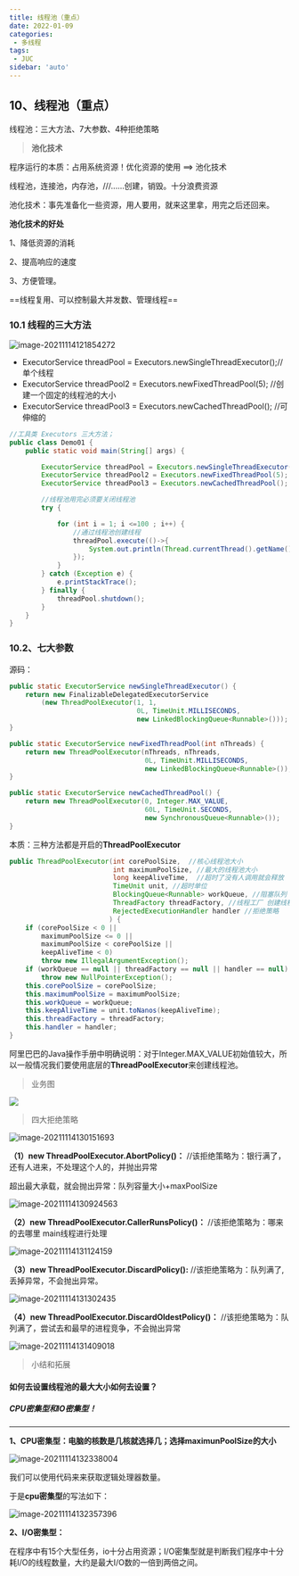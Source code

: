 ```yaml
---
title: 线程池（重点）
date: 2022-01-09
categories:
 - 多线程
tags:
 - JUC
sidebar: 'auto'
---
```

## 10、线程池（重点）

线程池：三大方法、7大参数、4种拒绝策略

> **池化技术**

程序运行的本质：占用系统资源！优化资源的使用 ==> 池化技术

线程池，连接池，内存池，///......创建，销毁。十分浪费资源

池化技术：事先准备化一些资源，用人要用，就来这里拿，用完之后还回来。



**池化技术的好处**

1、降低资源的消耗

2、提高响应的速度

3、方便管理。

==线程复用、可以控制最大并发数、管理线程==



### 10.1 线程的三大方法

![image-20211114121854272](https://img.yishenlaoban.top/images/image-20211114121854272.png)  

* ExecutorService threadPool = Executors.newSingleThreadExecutor();//单个线程
* ExecutorService threadPool2 = Executors.newFixedThreadPool(5); //创建一个固定的线程池的大小
* ExecutorService threadPool3 = Executors.newCachedThreadPool(); //可伸缩的

```java
//工具类 Executors 三大方法；
public class Demo01 {
    public static void main(String[] args) {

        ExecutorService threadPool = Executors.newSingleThreadExecutor();//单个线程
        ExecutorService threadPool2 = Executors.newFixedThreadPool(5); //创建一个固定的线程池的大小
        ExecutorService threadPool3 = Executors.newCachedThreadPool(); //可伸缩的

        //线程池用完必须要关闭线程池
        try {

            for (int i = 1; i <=100 ; i++) {
                //通过线程池创建线程
                threadPool.execute(()->{
                    System.out.println(Thread.currentThread().getName()+ " ok");
                });
            }
        } catch (Exception e) {
            e.printStackTrace();
        } finally {
            threadPool.shutdown();
        }
    }
}
```



### 10.2、七大参数

源码：

```java
public static ExecutorService newSingleThreadExecutor() {
    return new FinalizableDelegatedExecutorService
        (new ThreadPoolExecutor(1, 1,
                                0L, TimeUnit.MILLISECONDS,
                                new LinkedBlockingQueue<Runnable>()));
}
```

```java
public static ExecutorService newFixedThreadPool(int nThreads) {
    return new ThreadPoolExecutor(nThreads, nThreads,
                                  0L, TimeUnit.MILLISECONDS,
                                  new LinkedBlockingQueue<Runnable>());
}
```

```java
public static ExecutorService newCachedThreadPool() {
    return new ThreadPoolExecutor(0, Integer.MAX_VALUE,
                                  60L, TimeUnit.SECONDS,
                                  new SynchronousQueue<Runnable>());
}
```

本质：三种方法都是开启的**ThreadPoolExecutor**

```java
public ThreadPoolExecutor(int corePoolSize,  //核心线程池大小
                          int maximumPoolSize, //最大的线程池大小
                          long keepAliveTime,  //超时了没有人调用就会释放
                          TimeUnit unit, //超时单位
                          BlockingQueue<Runnable> workQueue, //阻塞队列
                          ThreadFactory threadFactory, //线程工厂 创建线程的 一般不用动
                          RejectedExecutionHandler handler //拒绝策略
                         ) {
    if (corePoolSize < 0 ||
        maximumPoolSize <= 0 ||
        maximumPoolSize < corePoolSize ||
        keepAliveTime < 0)
        throw new IllegalArgumentException();
    if (workQueue == null || threadFactory == null || handler == null)
        throw new NullPointerException();
    this.corePoolSize = corePoolSize;
    this.maximumPoolSize = maximumPoolSize;
    this.workQueue = workQueue;
    this.keepAliveTime = unit.toNanos(keepAliveTime);
    this.threadFactory = threadFactory;
    this.handler = handler;
}

```

阿里巴巴的Java操作手册中明确说明：对于Integer.MAX_VALUE初始值较大，所以一般情况我们要使用底层的**ThreadPoolExecutor**来创建线程池。



> 业务图

![](https://img.yishenlaoban.top/images/image-20211114124512909.png)  



> 四大拒绝策略

![image-20211114130151693](https://img.yishenlaoban.top/images/image-20211114130151693.png) 

**（1）new ThreadPoolExecutor.AbortPolicy()：** //该拒绝策略为：银行满了，还有人进来，不处理这个人的，并抛出异常

超出最大承载，就会抛出异常：队列容量大小+maxPoolSize

![image-20211114130924563](https://img.yishenlaoban.top/images/image-20211114130924563.png)



**（2）new ThreadPoolExecutor.CallerRunsPolicy()：** //该拒绝策略为：哪来的去哪里 main线程进行处理

![image-20211114131124159](https://img.yishenlaoban.top/images/image-20211114131124159.png)

 

 **（3）new ThreadPoolExecutor.DiscardPolicy():** //该拒绝策略为：队列满了,丢掉异常，不会抛出异常。

![image-20211114131302435](https://img.yishenlaoban.top/images/image-20211114131302435.png)



**（4）new ThreadPoolExecutor.DiscardOldestPolicy()：** //该拒绝策略为：队列满了，尝试去和最早的进程竞争，不会抛出异常 

![image-20211114131409018](https://img.yishenlaoban.top/images/image-20211114131409018.png) 



> 小结和拓展

#### 如何去设置线程池的最大大小如何去设置？

##### CPU密集型和IO密集型！

------

**1、CPU密集型：电脑的核数是几核就选择几；选择maximunPoolSize的大小**

![image-20211114132338004](https://img.yishenlaoban.top/images/image-20211114132338004.png) 

我们可以使用代码来来获取逻辑处理器数量。

于是**cpu密集型**的写法如下：

![image-20211114132357396](https://img.yishenlaoban.top/images/image-20211114132357396.png) 

**2、I/O密集型：**

在程序中有15个大型任务，io十分占用资源；I/O密集型就是判断我们程序中十分耗I/O的线程数量，大约是最大I/O数的一倍到两倍之间。